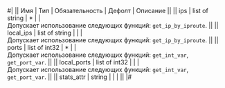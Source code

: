
#|
|| Имя | Тип | Обязательность | Дефолт | Описание ||
|| ips | list of string | * |  |   
Допускает использование следующих функций: `get_ip_by_iproute`. ||
|| local_ips | list of string |  |  |   
Допускает использование следующих функций: `get_ip_by_iproute`. ||
|| ports | list of int32 | * |  |   
Допускает использование следующих функций: `get_int_var`, `get_port_var`. ||
|| local_ports | list of int32 |  |  |   
Допускает использование следующих функций: `get_int_var`, `get_port_var`. ||
|| stats_attr | string |  |  |  ||
|#